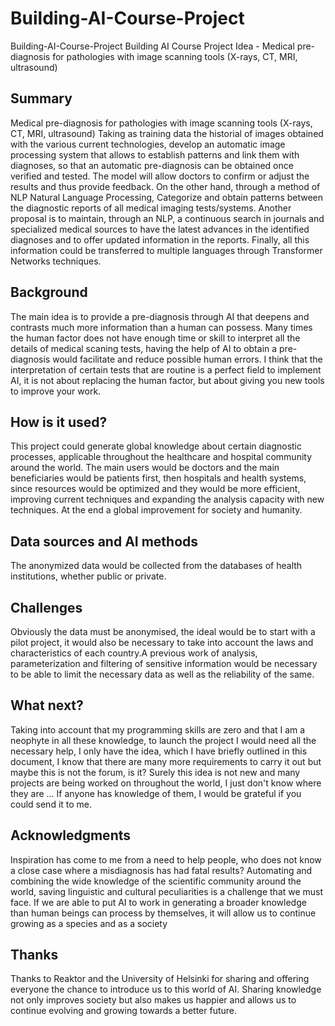 # Building-AI-Course-Project
Building-AI-Course-Project
Building AI Course Project Idea - Medical pre-diagnosis for pathologies with image scanning tools (X-rays, CT, MRI, ultrasound)

## Summary
Medical pre-diagnosis for pathologies with image scanning tools (X-rays, CT, MRI, ultrasound)
Taking as training data the historial of images obtained with the various current technologies, develop an automatic image processing system that allows to establish patterns and link them with diagnoses, so that an automatic pre-diagnosis can be obtained once verified and tested. The model will allow doctors to confirm or adjust the results and thus provide feedback.
On the other hand, through a method of NLP Natural Language Processing, Categorize and obtain patterns between the diagnostic reports of all medical imaging tests/systems.
Another proposal is to maintain, through an NLP, a continuous search in journals and specialized medical sources to have the latest advances in the identified diagnoses and to offer updated information in the reports.
Finally, all this information could be transferred to multiple languages through Transformer Networks techniques.

## Background
The main idea is to provide a pre-diagnosis through AI that deepens and contrasts much more information than a human can possess.
Many times the human factor does not have enough time or skill to interpret all the details of medical scaning tests, having the help of AI to obtain a pre-diagnosis would facilitate and reduce possible human errors.
I think that the interpretation of certain tests that are routine is a perfect field to implement AI, it is not about replacing the human factor, but about giving you new tools to improve your work.

## How is it used?
This project could generate global knowledge about certain diagnostic processes, applicable throughout the healthcare and hospital community around the world. The main users would be doctors and the main beneficiaries would be patients first, then hospitals and health systems, since resources would be optimized and they would be more efficient, improving current techniques and expanding the analysis capacity with new techniques. At the end a global improvement for society and humanity.

## Data sources and AI methods
The anonymized data would be collected from the databases of health institutions, whether public or private.

## Challenges
Obviously the data must be anonymised, the ideal would be to start with a pilot project, it would also be necessary to take into account the laws and characteristics of each country.A previous work of analysis, parameterization and filtering of sensitive information would be necessary to be able to limit the necessary data as well as the reliability of the same.

## What next?
Taking into account that my programming skills are zero and that I am a neophyte in all these knowledge, to launch the project I would need all the necessary help, I only have the idea, which I have briefly outlined in this document, I know that there are many more requirements to carry it out but maybe this is not the forum, is it?
Surely this idea is not new and many projects are being worked on throughout the world, I just don't know where they are ... If anyone has knowledge of them, I would be grateful if you could send it to me.

## Acknowledgments
Inspiration has come to me from a need to help people, who does not know a close case where a misdiagnosis has had fatal results? Automating and combining the wide knowledge of the scientific community around the world, saving linguistic and cultural peculiarities is a challenge that we must face.
If we are able to put AI to work in generating a broader knowledge than human beings can process by themselves, it will allow us to continue growing as a species and as a society

## Thanks
Thanks to Reaktor and the University of Helsinki for sharing and offering everyone the chance to introduce us to this world of AI. Sharing knowledge not only improves society but also makes us happier and allows us to continue evolving and growing towards a better future. 
